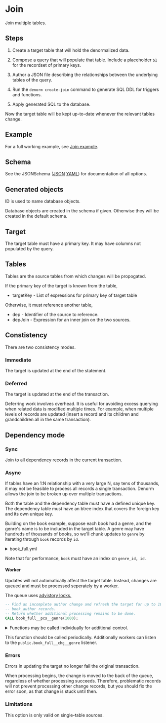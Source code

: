 # Join

Join multiple tables.

## Steps

1. Create a target table that will hold the denormalized data.

2. Compose a query that will populate that table. Include a placeholder `$1` for
   the recordset of primary keys.

3. Author a JSON file describing the relationships between the underlying tables
   of the query.

4. Run the `denorm create-join` command to generate SQL DDL for triggers and
   functions.

5. Apply generated SQL to the database.

Now the target table will be kept up-to-date whenever the relevant tables
change.

## Example

For a full working example, see [Join example](join-example.md).

## Schema

See the JSONSchema ([JSON](../denorm/formats/join.json)
[YAML](../schema/join.yml)) for documentation of all options.

## Generated objects

ID is used to name database objects.

Database objects are created in the schema if given. Otherwise they will be
created in the default schema.

## Target

The target table must have a primary key. It may have columns not populated by
the query.

## Tables

Tables are the source tables from which changes will be propogated.

If the primary key of the target is known from the table,

- targetKey - List of expressions for primary key of target table

Otherwise, it must reference another table,

- dep - Identifier of the source to reference.
- depJoin - Expression for an inner join on the two sources.

## Constistency

There are two consistency modes.

### Immediate

The target is updated at the end of the statement.

### Deferred

The target is updated at the end of the transaction.

Deferring work involves overhead. It is useful for avoiding excess querying when
related data is modified multiple times. For example, when multiple levels of
records are updated (insert a record and its children and grandchildren all in
the same transaction).

## Dependency mode

### Sync

Join to all dependency records in the current transaction.

### Async

If tables have an 1:N relationship with a very large N, say tens of thousands,
it may not be feasible to process all records a single transaction. Denorm
allows the join to be broken up over multiple transactions.

Both the table and the dependency table must have a defined unique key. The
dependency table must have an btree index that covers the foreign key and its
own unique key.

Building on the book example, suppose each book had a genre, and the genre's
name is to be included in the target table. A genre may have hundreds of
thousands of books, so we'll chunk updates to `genre` by iterating through
`book` records by `id`.

<details>
<summary>book_full.yml</summary>

```yml
tables:
  author:
    dep: book_author
    depJoin: author.id = book_author.author_id
    name: book_author
    schema: public
  book:
    key: [id]
    name: book
    schema: public
    targetKey: [id]
  book_author:
    dep: book
    depJoin: book_author.book_id = book.id
    name: book_author
    schema: public
  genre:
    dep: book
    depJoin: book.genre_id = genre.id
    depMode: iterate
    name: genre
    schema: public
```

</details>

Note that for performance, `book` must have an index on `genre_id, id`.

#### Worker

Updates will not automatically affect the target table. Instead, changes are
queued and must be processed seperately by a worker.

The queue uses
[advistory locks.](https://www.postgresql.org/docs/12/explicit-locking.html#ADVISORY-LOCKS)

```sql
-- Find an incomplete author change and refresh the target for up to 1000 corresponding
-- book_author records.
-- Return whether additional processing remains to be done.
CALL book_full__pcs__genre(1000);
```

<details>
<summary>Functions may be called individually for additional control.</summary>

Run the begin function to find and lock a record that requires work.

```sql
-- Find and lock an incomplete author change.
SELECT book_full__beg__genre();
```

If this returns a non-null bigint, there is work available. Run a transaction
and pass that value to the update function.

```sql
BEGIN
-- Refresh the target for up to 1000 corresponding book_author records.
-- Return whether additional processing remains to be done.
SELECT book_full__rfs__genre($1, 1000);
COMMIT
```

Release the lock.

```sql
-- Unlock the author change.
SELECT book_full__end__genre($1)
```

</details>

This function should be called periodically. Additionally workers can listen to
the `public.book_full__chg__genre` listener.

### Errors

Errors in updating the target no longer fail the original transaction.

When processing begins, the change is moved to the back of the queue, regardless
of whether processing succeeds. Therefore, problematic records will not prevent
processing other change records, but you should fix the error soon, as that
change is stuck until then.

### Limitations

This option is only valid on single-table sources.
